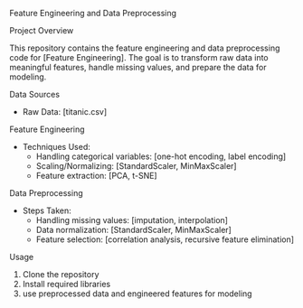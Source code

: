 Feature Engineering and Data Preprocessing

Project Overview

This repository contains the feature engineering and data preprocessing code for [Feature Engineering]. The goal is to transform raw data into meaningful features, handle missing values, and prepare the data for modeling.


Data Sources

- Raw Data: [titanic.csv]

Feature Engineering

- Techniques Used:
    - Handling categorical variables: [one-hot encoding, label encoding]
    - Scaling/Normalizing: [StandardScaler, MinMaxScaler]
    - Feature extraction: [PCA, t-SNE]

Data Preprocessing

- Steps Taken:
    - Handling missing values: [imputation, interpolation]
    - Data normalization: [StandardScaler, MinMaxScaler]
    - Feature selection: [correlation analysis, recursive feature elimination]


Usage

1. Clone the repository
2. Install required libraries
3. use preprocessed data and engineered features for modeling
